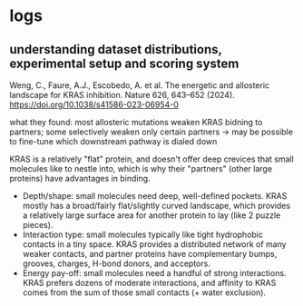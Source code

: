 # logs

## understanding dataset distributions, experimental setup and scoring system
Weng, C., Faure, A.J., Escobedo, A. et al. The energetic and allosteric landscape for KRAS inhibition. Nature 626, 643–652 (2024). https://doi.org/10.1038/s41586-023-06954-0

what they found: most allosteric mutations weaken KRAS bidning to partners; some selectively weaken only certain partners -> may be possible to fine-tune which downstream pathway is dialed down

KRAS is a relatively "flat" protein, and doesn't offer deep crevices that small molecules like to nestle into, which is why their "partners" (other large proteins) have advantages in binding.

* Depth/shape: small molecules need deep, well-defined pockets. KRAS mostly has a broad/fairly flat/slightly curved landscape, which provides a relatively large surface area for another protein to lay (like 2 puzzle pieces).
* Interaction type: small molecules typically like tight hydrophobic contacts in a tiny space. KRAS provides a distributed network of many weaker contacts, and partner proteins have complementary bumps, grooves, charges, H-bond donors, and acceptors.
* Energy pay-off: small molecules need a handful of strong interactions. KRAS prefers dozens of moderate interactions, and affinity to KRAS comes from the sum of those small contacts (+ water exclusion).